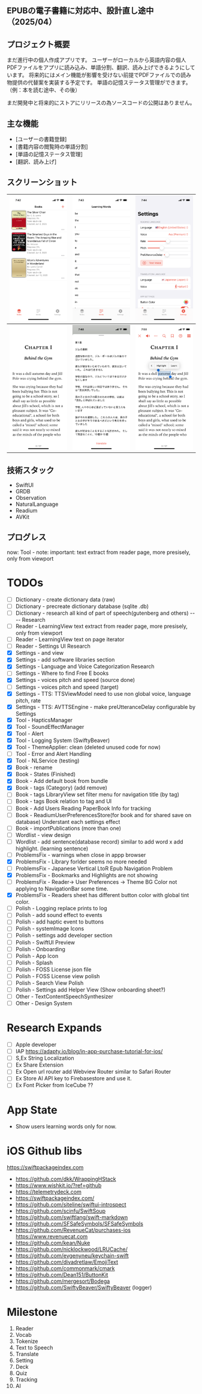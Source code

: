 ## EPUBの電子書籍に対応中、設計直し途中　（2025/04）


## プロジェクト概要

まだ進行中の個人作成アプリです。
ユーザーがローカルから英語内容の個人PDFファイルをアプリに読み込み、単語分割、翻訳、読み上げできるようにしています。
将来的にはメイン機能が影響を受けない前提でPDFファイルでの読み物提供の代替案を実装する予定です。
単語の記憶ステータス管理ができます。（例：本を読む途中、その後）

まだ開発中と将来的にストアにリリースの為ソースコードの公開はありません。


## 主な機能

- [ユーザーの書籍登録]
- [書籍内容の閲覧時の単語分割]
- [単語の記憶ステータス管理]
- [翻訳、読み上げ]

## スクリーンショット

| ![Image 1](imgs/1.png) | ![Image 2](imgs/2.png) | ![Image 3](imgs/3.png) |
|---------------------------------|---------------------------------|---------------------------------|
| ![Image 4](imgs/4.png) | ![Image 5](imgs/5.png) | ![Image 6](imgs/6.png) |



## 技術スタック
- SwiftUI
- GRDB
- Observation
- NaturalLanguage
- Readium
- AVKit


## プログレス
now:        Tool -
            note:
important:  text extract from reader page, more presisely, only from viewport

# TODOs
- [ ] Dictionary - create dictionary data (raw)
- [ ] Dictionary - precreate dictionary database (sqlite .db)
- [ ] Dictionary - research all kind of part of speech(gutenberg and others) ---- Research
- [ ] Reader - LearningView text extract from reader page, more presisely, only from viewport
- [ ] Reader - LearningView text on page iterator
- [ ] Reader - Settings UI Research
- [x] Settings - and view
- [x] Settings - add software libraries section
- [x] Settings - Language and Voice Categorization Research
- [ ] Settings - Where to find Free E books
- [x] Settings - voices pitch and speed (source done)
- [ ] Settings - voices pitch and speed (target)
- [x] Settings - TTS: TTSViewModel need to use non global voice, language pitch, rate
- [x] Settings - TTS: AVTTSEngine - make preUtteranceDelay configurable by Settings
- [x] Tool - HapticsManager
- [x] Tool - SoundEffectManager
- [x] Tool - Alert
- [x] Tool - Logging System (SwiftyBeaver)
- [x] Tool - ThemeApplier: clean (deleted unused code for now)
- [ ] Tool - Error and Alert Handling
- [x] Tool - NLService (testing)
- [x] Book - rename
- [x] Book - States (Finished)
- [x] Book - Add default book from bundle
- [x] Book - tags (Category) (add remove)
- [ ] Book - tags LibraryView set filter menu for navigation title (by tag)
- [ ] Book - tags Book relation to tag and UI
- [ ] Book - Add Users Reading PaperBook Info for tracking
- [ ] Book - ReadiumUserPreferencesStore(for book and for shared save on database)  Understant each settings effect
- [ ] Book - importPublications (more than one)
- [ ] Wordlist - view design
- [ ] Wordlist - add sentence(database record) similar to add word x add highlight. (learning sentence)
- [ ] ProblemsFix - warnings when close in appp browser
- [X] ProblemsFix - Library forlder seems no more needed
- [ ] ProblemsFix - Japanese Vertical LtoR Epub Navigation Problem
- [x] ProblemsFix - Bookmarks and Highlights are not showing
- [ ] ProblemsFix - Reader-> User Preferences -> Theme BG Color not applying to NavigationBar some time.
- [x] ProblemsFix - Readers sheet has different button color with global tint color.
- [ ] Polish - Logging replace prints to log
- [ ] Polish - add sound effect to events
- [ ] Polish - add haptic event to buttons
- [ ] Polish - systemImage Icons
- [ ] Polish - settings add developer section
- [ ] Polish - SwiftUI Preview
- [ ] Polish - Onboarding
- [ ] Polish - App Icon
- [ ] Polish - Splash
- [ ] Polish - FOSS License json file
- [ ] Polish - FOSS License view polish
- [ ] Polish - Search View Polish
- [ ] Polish - Settings add Helper View (Show onboarding sheet?)
- [ ] Other - TextContentSpeechSynthesizer
- [ ] Other - Design System

# Research Expands
- [ ] Apple developer
- [ ] IAP https://adapty.io/blog/in-app-purchase-tutorial-for-ios/
- [ ] S,Ex String Localization
- [ ] Ex Share Extension
- [ ] Ex Open url router add Webview Router similar to Safari Router
- [ ] Ex Store AI API key to Firebasestore and use it.
- [ ] Ex Font Picker from IceCube ??

# App State
- Show users learning words only for now.

# iOS Github libs
  https://swiftpackageindex.com
  - https://github.com/dkk/WrappingHStack
  - https://www.wishkit.io/?ref=github
  - https://telemetrydeck.com
  - https://swiftpackageindex.com/
  - https://github.com/siteline/swiftui-introspect
  - https://github.com/scinfu/SwiftSoup
  - https://github.com/swiftlang/swift-markdown
  - https://github.com/SFSafeSymbols/SFSafeSymbols
  - https://github.com/RevenueCat/purchases-ios             https://www.revenuecat.com
  - https://github.com/kean/Nuke
  - https://github.com/nicklockwood/LRUCache/
  - https://github.com/evgenyneu/keychain-swift
  - https://github.com/divadretlaw/EmojiText
  - https://github.com/commonmark/cmark
  - https://github.com/Dean151/ButtonKit
  - https://github.com/mergesort/Bodega
  - https://github.com/SwiftyBeaver/SwiftyBeaver  (logger)

# Milestone
1. Reader
2. Vocab
3. Tokenize
4. Text to Speech
5. Translate
6. Setting
7. Deck
8. Quiz
9. Tracking
10. AI
